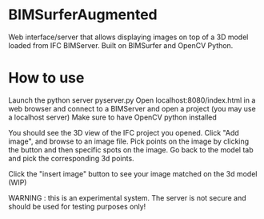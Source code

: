 # BIMSurferAugmented

Web interface/server that allows displaying images on top of a 3D model loaded from IFC BIMServer.
Built on BIMSurfer and OpenCV Python.

# How to use
Launch the python server pyserver.py
Open localhost:8080/index.html in a web browser and connect to a BIMServer and open a project (you may use a localhost server)
Make sure to have OpenCV python installed

You should see the 3D view of the IFC project you opened. Click "Add image", and browse to an image file.
Pick points on the image by clicking the button and then specific spots on the image.
Go back to the model tab and pick the corresponding 3d points.

Click the "insert image" button to see your image matched on the 3d model (WIP)

WARNING : this is an experimental system. The server is not secure and should be used for testing purposes only!
